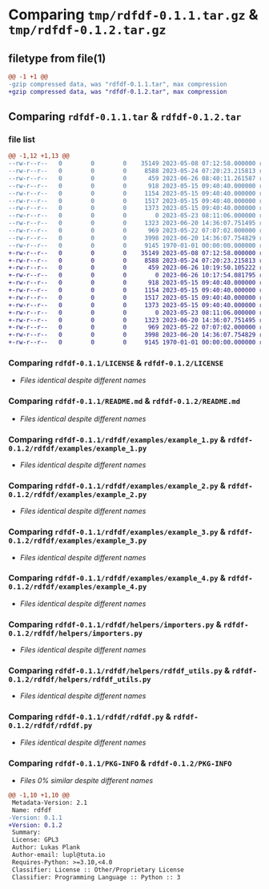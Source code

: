 # Comparing `tmp/rdfdf-0.1.1.tar.gz` & `tmp/rdfdf-0.1.2.tar.gz`

## filetype from file(1)

```diff
@@ -1 +1 @@
-gzip compressed data, was "rdfdf-0.1.1.tar", max compression
+gzip compressed data, was "rdfdf-0.1.2.tar", max compression
```

## Comparing `rdfdf-0.1.1.tar` & `rdfdf-0.1.2.tar`

### file list

```diff
@@ -1,12 +1,13 @@
--rw-r--r--   0        0        0    35149 2023-05-08 07:12:58.000000 rdfdf-0.1.1/LICENSE
--rw-r--r--   0        0        0     8588 2023-05-24 07:20:23.215813 rdfdf-0.1.1/README.md
--rw-r--r--   0        0        0      459 2023-06-26 08:40:11.261587 rdfdf-0.1.1/pyproject.toml
--rw-r--r--   0        0        0      918 2023-05-15 09:40:40.000000 rdfdf-0.1.1/rdfdf/examples/example_1.py
--rw-r--r--   0        0        0     1154 2023-05-15 09:40:40.000000 rdfdf-0.1.1/rdfdf/examples/example_2.py
--rw-r--r--   0        0        0     1517 2023-05-15 09:40:40.000000 rdfdf-0.1.1/rdfdf/examples/example_3.py
--rw-r--r--   0        0        0     1373 2023-05-15 09:40:40.000000 rdfdf-0.1.1/rdfdf/examples/example_4.py
--rw-r--r--   0        0        0        0 2023-05-23 08:11:06.000000 rdfdf-0.1.1/rdfdf/helpers/__init__.py
--rw-r--r--   0        0        0     1323 2023-06-20 14:36:07.751495 rdfdf-0.1.1/rdfdf/helpers/importers.py
--rw-r--r--   0        0        0      969 2023-05-22 07:07:02.000000 rdfdf-0.1.1/rdfdf/helpers/rdfdf_utils.py
--rw-r--r--   0        0        0     3998 2023-06-20 14:36:07.754829 rdfdf-0.1.1/rdfdf/rdfdf.py
--rw-r--r--   0        0        0     9145 1970-01-01 00:00:00.000000 rdfdf-0.1.1/PKG-INFO
+-rw-r--r--   0        0        0    35149 2023-05-08 07:12:58.000000 rdfdf-0.1.2/LICENSE
+-rw-r--r--   0        0        0     8588 2023-05-24 07:20:23.215813 rdfdf-0.1.2/README.md
+-rw-r--r--   0        0        0      459 2023-06-26 10:19:50.105222 rdfdf-0.1.2/pyproject.toml
+-rw-r--r--   0        0        0        0 2023-06-26 10:17:54.081795 rdfdf-0.1.2/rdfdf/__init__.py
+-rw-r--r--   0        0        0      918 2023-05-15 09:40:40.000000 rdfdf-0.1.2/rdfdf/examples/example_1.py
+-rw-r--r--   0        0        0     1154 2023-05-15 09:40:40.000000 rdfdf-0.1.2/rdfdf/examples/example_2.py
+-rw-r--r--   0        0        0     1517 2023-05-15 09:40:40.000000 rdfdf-0.1.2/rdfdf/examples/example_3.py
+-rw-r--r--   0        0        0     1373 2023-05-15 09:40:40.000000 rdfdf-0.1.2/rdfdf/examples/example_4.py
+-rw-r--r--   0        0        0        0 2023-05-23 08:11:06.000000 rdfdf-0.1.2/rdfdf/helpers/__init__.py
+-rw-r--r--   0        0        0     1323 2023-06-20 14:36:07.751495 rdfdf-0.1.2/rdfdf/helpers/importers.py
+-rw-r--r--   0        0        0      969 2023-05-22 07:07:02.000000 rdfdf-0.1.2/rdfdf/helpers/rdfdf_utils.py
+-rw-r--r--   0        0        0     3998 2023-06-20 14:36:07.754829 rdfdf-0.1.2/rdfdf/rdfdf.py
+-rw-r--r--   0        0        0     9145 1970-01-01 00:00:00.000000 rdfdf-0.1.2/PKG-INFO
```

### Comparing `rdfdf-0.1.1/LICENSE` & `rdfdf-0.1.2/LICENSE`

 * *Files identical despite different names*

### Comparing `rdfdf-0.1.1/README.md` & `rdfdf-0.1.2/README.md`

 * *Files identical despite different names*

### Comparing `rdfdf-0.1.1/rdfdf/examples/example_1.py` & `rdfdf-0.1.2/rdfdf/examples/example_1.py`

 * *Files identical despite different names*

### Comparing `rdfdf-0.1.1/rdfdf/examples/example_2.py` & `rdfdf-0.1.2/rdfdf/examples/example_2.py`

 * *Files identical despite different names*

### Comparing `rdfdf-0.1.1/rdfdf/examples/example_3.py` & `rdfdf-0.1.2/rdfdf/examples/example_3.py`

 * *Files identical despite different names*

### Comparing `rdfdf-0.1.1/rdfdf/examples/example_4.py` & `rdfdf-0.1.2/rdfdf/examples/example_4.py`

 * *Files identical despite different names*

### Comparing `rdfdf-0.1.1/rdfdf/helpers/importers.py` & `rdfdf-0.1.2/rdfdf/helpers/importers.py`

 * *Files identical despite different names*

### Comparing `rdfdf-0.1.1/rdfdf/helpers/rdfdf_utils.py` & `rdfdf-0.1.2/rdfdf/helpers/rdfdf_utils.py`

 * *Files identical despite different names*

### Comparing `rdfdf-0.1.1/rdfdf/rdfdf.py` & `rdfdf-0.1.2/rdfdf/rdfdf.py`

 * *Files identical despite different names*

### Comparing `rdfdf-0.1.1/PKG-INFO` & `rdfdf-0.1.2/PKG-INFO`

 * *Files 0% similar despite different names*

```diff
@@ -1,10 +1,10 @@
 Metadata-Version: 2.1
 Name: rdfdf
-Version: 0.1.1
+Version: 0.1.2
 Summary: 
 License: GPL3
 Author: Lukas Plank
 Author-email: lupl@tuta.io
 Requires-Python: >=3.10,<4.0
 Classifier: License :: Other/Proprietary License
 Classifier: Programming Language :: Python :: 3
```

